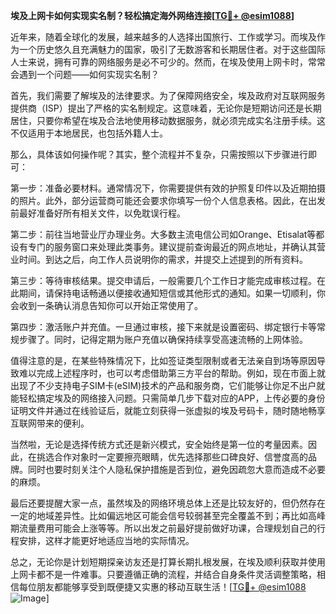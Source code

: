 **埃及上网卡如何实现实名制？轻松搞定海外网络连接[[TG💪+ @esim1088](https://t.me/s/esim1088)]**

近年来，随着全球化的发展，越来越多的人选择出国旅行、工作或学习。而埃及作为一个历史悠久且充满魅力的国家，吸引了无数游客和长期居住者。对于这些国际人士来说，拥有可靠的网络服务是必不可少的。然而，在埃及使用上网卡时，常常会遇到一个问题——如何实现实名制？

首先，我们需要了解埃及的法律要求。为了保障网络安全，埃及政府对互联网服务提供商（ISP）提出了严格的实名制规定。这意味着，无论你是短期访问还是长期居住，只要你希望在埃及合法地使用移动数据服务，就必须完成实名注册手续。这不仅适用于本地居民，也包括外籍人士。

那么，具体该如何操作呢？其实，整个流程并不复杂，只需按照以下步骤进行即可：

第一步：准备必要材料。通常情况下，你需要提供有效的护照复印件以及近期拍摄的照片。此外，部分运营商可能还会要求你填写一份个人信息表格。因此，在出发前最好准备好所有相关文件，以免耽误行程。

第二步：前往当地营业厅办理业务。大多数主流电信公司如Orange、Etisalat等都设有专门的服务窗口来处理此类事务。建议提前查询最近的网点地址，并确认其营业时间。到达之后，向工作人员说明你的需求，并提交上述提到的所有资料。

第三步：等待审核结果。提交申请后，一般需要几个工作日才能完成审核过程。在此期间，请保持电话畅通以便接收通知短信或其他形式的通知。如果一切顺利，你会收到一条确认消息告知你可以开始正常使用了。

第四步：激活账户并充值。一旦通过审核，接下来就是设置密码、绑定银行卡等常规步骤了。同时，记得定期为账户充值以确保持续享受高速流畅的上网体验。

值得注意的是，在某些特殊情况下，比如签证类型限制或者无法亲自到场等原因导致难以完成上述程序时，也可以考虑借助第三方平台的帮助。例如，现在市面上就出现了不少支持电子SIM卡(eSIM)技术的产品和服务商，它们能够让你足不出户就能轻松搞定埃及的网络接入问题。只需简单几步下载对应的APP，上传必要的身份证明文件并通过在线验证后，就能立刻获得一张虚拟的埃及号码卡，随时随地畅享互联网带来的便利。

当然啦，无论是选择传统方式还是新兴模式，安全始终是第一位的考量因素。因此，在挑选合作对象时一定要擦亮眼睛，优先选择那些口碑良好、信誉度高的品牌。同时也要时刻关注个人隐私保护措施是否到位，避免因疏忽大意而造成不必要的麻烦。

最后还要提醒大家一点，虽然埃及的网络环境总体上还是比较友好的，但仍然存在一定的地域差异性。比如偏远地区可能会信号较弱甚至完全覆盖不到；再比如高峰期流量费用可能会上涨等等。所以出发之前最好提前做好功课，合理规划自己的行程安排，这样才能更好地适应当地的实际情况。

总之，无论你是计划短期探亲访友还是打算长期扎根发展，在埃及顺利获取并使用上网卡都不是一件难事。只要遵循正确的流程，并结合自身条件灵活调整策略，相信每位朋友都能够享受到既便捷又实惠的移动互联生活！[[TG💪+ @esim1088](https://t.me/s/esim1088) ![Image](https://i.postimg.cc/4NQfJmqS/Snipaste-2025-05-13-00-14-12.png)]